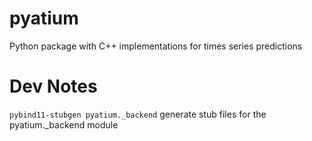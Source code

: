 # pyatium

Python package with C++ implementations for times series predictions


# Dev Notes
`pybind11-stubgen pyatium._backend` generate stub files for the pyatium._backend module